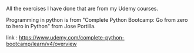 All the exercises I have done that are from my Udemy courses.

Programming in python is from "Complete Python Bootcamp: Go from zero to hero in Python" from Jose Portilla.

link : https://www.udemy.com/complete-python-bootcamp/learn/v4/overview
